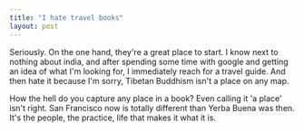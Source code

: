 ```yaml
---
title: "I hate travel books"
layout: post
---
```


Seriously. On the one hand, they're a great place to start. I know next to nothing about india, and after spending some time with google and getting an idea of what I'm looking for, I immediately reach for a travel guide. And then hate it because I'm sorry, Tibetan Buddhism isn't a place on any map.

How the hell do you capture any place in a book? Even calling it 'a place' isn't right. San Francisco now is totally different than Yerba Buena was then. It's the people, the practice, life that makes it what it is.

